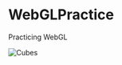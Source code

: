 # WebGLPractice
Practicing WebGL

![Cubes](https://github.com/VukAmidzic/WebGLPractice/cubes.jpg?raw=true "Cubes")
